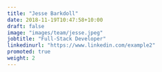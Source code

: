 ```yaml
---
title: "Jesse Barkdoll"
date: 2018-11-19T10:47:58+10:00
draft: false
image: "images/team/jesse.jpeg"
jobtitle: "Full-Stack Developer"
linkedinurl: "https://www.linkedin.com/example2"
promoted: true
weight: 2
---
```

